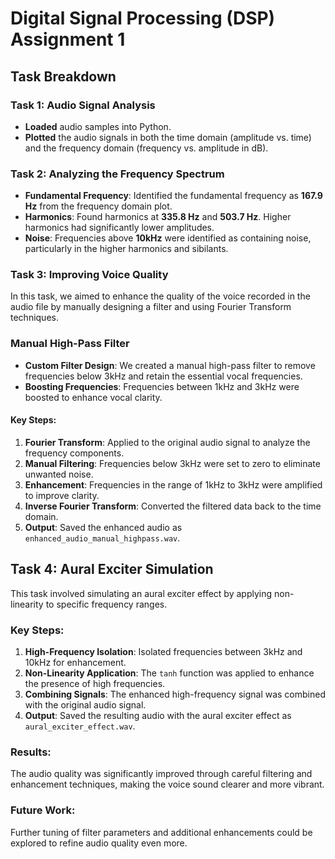 # Digital Signal Processing (DSP) Assignment 1

## Task Breakdown

### Task 1: Audio Signal Analysis
- **Loaded** audio samples into Python.
- **Plotted** the audio signals in both the time domain (amplitude vs. time) and the frequency domain (frequency vs. amplitude in dB).

### Task 2: Analyzing the Frequency Spectrum
- **Fundamental Frequency**: Identified the fundamental frequency as **167.9 Hz** from the frequency domain plot. 
- **Harmonics**: Found harmonics at **335.8 Hz** and **503.7 Hz**. Higher harmonics had significantly lower amplitudes.
- **Noise**: Frequencies above **10kHz** were identified as containing noise, particularly in the higher harmonics and sibilants.

### Task 3: Improving Voice Quality
In this task, we aimed to enhance the quality of the voice recorded in the audio file by manually designing a filter and using Fourier Transform techniques.

### Manual High-Pass Filter
- **Custom Filter Design**: We created a manual high-pass filter to remove frequencies below 3kHz and retain the essential vocal frequencies.
- **Boosting Frequencies**: Frequencies between 1kHz and 3kHz were boosted to enhance vocal clarity.

#### Key Steps:
1. **Fourier Transform**: Applied to the original audio signal to analyze the frequency components.
2. **Manual Filtering**: Frequencies below 3kHz were set to zero to eliminate unwanted noise.
3. **Enhancement**: Frequencies in the range of 1kHz to 3kHz were amplified to improve clarity.
4. **Inverse Fourier Transform**: Converted the filtered data back to the time domain.
5. **Output**: Saved the enhanced audio as `enhanced_audio_manual_highpass.wav`.

## Task 4: Aural Exciter Simulation
This task involved simulating an aural exciter effect by applying non-linearity to specific frequency ranges.

### Key Steps:
1. **High-Frequency Isolation**: Isolated frequencies between 3kHz and 10kHz for enhancement.
2. **Non-Linearity Application**: The `tanh` function was applied to enhance the presence of high frequencies.
3. **Combining Signals**: The enhanced high-frequency signal was combined with the original audio signal.
4. **Output**: Saved the resulting audio with the aural exciter effect as `aural_exciter_effect.wav`.

### Results:
The audio quality was significantly improved through careful filtering and enhancement techniques, making the voice sound clearer and more vibrant.

### Future Work:
Further tuning of filter parameters and additional enhancements could be explored to refine audio quality even more.